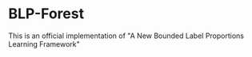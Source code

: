 # BLP-Forest
This is an official implementation of "A New Bounded Label Proportions Learning Framework"
